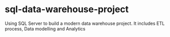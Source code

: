 # sql-data-warehouse-project
Using SQL Server to build a modern data warehouse project. It includes ETL process, Data modelling and Analytics
